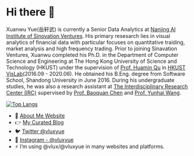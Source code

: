 # Hi there 👋 
Xuanwu Yue(岳轩武) is currently a Senior Data Analytics at [Nanjing AI Institute of Sinovation Ventures](https://chuangxin.com/). His primary resesarch lies in visual analytics of financial data with particular focuses on quantitative traiding, market analysis and high frequency trading. Prior to joining Sinavation Ventures, Xuanwu completed his Ph.D. in the Department of Computer Science and Engineering at The Hong Kong University of Science and Technology (HKUST) under the supervision of [Prof. Huamin Qu](http://www.huamin.org/) in [HKUST VisLab](http://vis.cse.ust.hk/)(2016.09 - 2020.06). He obtained his B.Eng. degree from Software School, Shandong University in June 2016. During his undergraduate studies, he was also a research assistant at [The Interdisciplinary Research Center (IRC)](http://irc.cs.sdu.edu.cn/) supervised by [Prof. Baoquan Chen](https://cfcs.pku.edu.cn/baoquan/) and [Prof. Yunhai Wang](http://www.yunhaiwang.net/).

[![Top Langs](https://github-readme-stats.vercel.app/api/top-langs/?username=vlux&layout=compact&theme=dracula)](https://github.com/anuraghazra/github-readme-stats)

- 🔭 [About Me Website](https://yxw.is/)
- 👉 [My Curated Blog](https://xuanwu.info/)
- 🐦 [Twitter @vluxyue](https://twitter.com/vluxyue/)
- 📱 [Instagram - @vluxyue](https://www.instagram.com/vluxyue/)
- ⚡ I’m using @vlux/@vluxyue in many websites and platforms.

<!--
**vlux/vlux** is a ✨ _special_ ✨ repository because its `README.md` (this file) appears on your GitHub profile.

Here are some ideas to get you started:

- 🔭 I’m currently working on ...
- 🌱 I’m currently learning ...
- 👯 I’m looking to collaborate on ...
- 🤔 I’m looking for help with ...
- 💬 Ask me about ...
- 📫 How to reach me: ...
- 😄 Pronouns: ...
- ⚡ Fun fact: ...
-->
